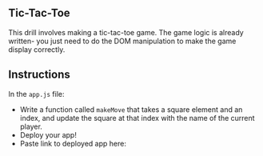 ## Tic-Tac-Toe

This drill involves making a tic-tac-toe game. The game logic is already written- you just need to do the DOM manipulation to make the game display correctly.

## Instructions

In the `app.js` file:

<!-- * Write a function called `createGame` that populates the element with the ID of `gameboard` with the items in the `board` array, so that it looks like ![Game Board](./screenshots/game-board.png)
  * As you create each element, pass them to a pre-built function named `addClickListener` -->
<!-- * Write a function called `displayMessage` that takes an optional message string:
  * Looks up an element with the class `message`
  * Sets the text of the element to the message if it's present
  * Sets the text of the elemnt to the current player otherwise -->
<!-- * Write a function called `changeMessage` that adds the class `end-message` to the element with the class `message` (it should keep the `message` class) -->
* Write a function called `makeMove` that takes a square element and an index, and update the square at that index with the name of the current player.
* Deploy your app!
* Paste link to deployed app here:
